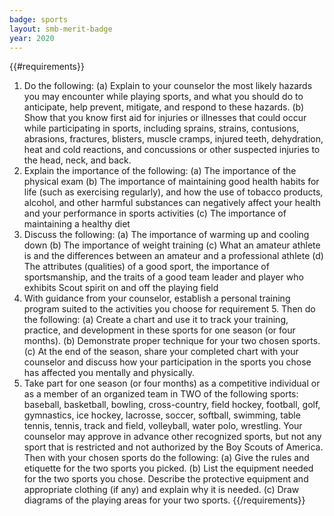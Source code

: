 ```yaml
---
badge: sports
layout: smb-merit-badge
year: 2020
---
```


{{#requirements}}
1. Do the following:
    (a) Explain to your counselor the most likely hazards you may encounter while playing sports, and what you should do to anticipate, help prevent, mitigate, and respond to these hazards.
    (b) Show that you know first aid for injuries or illnesses that could occur while participating in sports, including sprains, strains, contusions, abrasions, fractures, blisters, muscle cramps, injured teeth, dehydration, heat and cold reactions, and concussions or other suspected injuries to the head, neck, and back.
2. Explain the importance of the following:
    (a) The importance of the physical exam
    (b) The importance of maintaining good health habits for life (such as exercising regularly), and how the use of tobacco products, alcohol, and other harmful substances can negatively affect your health and your performance in sports activities
    (c) The importance of maintaining a healthy diet
3. Discuss the following:
    (a) The importance of warming up and cooling down
    (b) The importance of weight training
    (c) What an amateur athlete is and the differences between an amateur and a professional athlete
    (d) The attributes (qualities) of a good sport, the importance of sportsmanship, and the traits of a good team leader and player who exhibits Scout spirit on and off the playing field
4. With guidance from your counselor, establish a personal training program suited to the activities you choose for requirement 5. Then do the following:
    (a) Create a chart and use it to track your training, practice, and development in these sports for one season (or four months).
    (b) Demonstrate proper technique for your two chosen sports.
    (c) At the end of the season, share your completed chart with your counselor and discuss how your participation in the sports you chose has affected you mentally and physically.
5. Take part for one season (or four months) as a competitive individual or as a member of an organized team in TWO of the following sports: baseball, basketball, bowling, cross-country, field hockey, football, golf, gymnastics, ice hockey, lacrosse, soccer, softball, swimming, table tennis, tennis, track and field, volleyball, water polo, wrestling. Your counselor may approve in advance other recognized sports, but not any sport that is restricted and not authorized by the Boy Scouts of America. Then with your chosen sports do the following:
    (a) Give the rules and etiquette for the two sports you picked.
    (b) List the equipment needed for the two sports you chose. Describe the protective equipment and appropriate clothing (if any) and explain why it is needed.
    (c) Draw diagrams of the playing areas for your two sports.
{{/requirements}}
